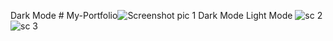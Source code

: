  Dark Mode     # My-Portfolio![Screenshot pic 1](https://github.com/user-attachments/assets/b03635a9-e1a7-46d6-9aee-c28e12a40eaf) Dark Mode
 Light Mode        ![sc 2](https://github.com/user-attachments/assets/77b40cea-78e8-4506-abb0-07e8b67f1849)
![sc 3](https://github.com/user-attachments/assets/7370a653-61f8-40e2-ba3c-3077a285c452)
